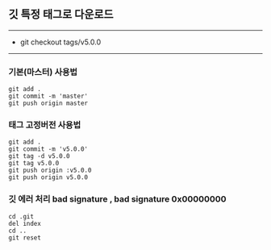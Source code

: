 ## 깃 특정 태그로 다운로드

---

- git checkout tags/v5.0.0

---

### 기본(마스터) 사용법

```
git add .
git commit -m 'master'
git push origin master
```

### 태그 고정버전 사용법
```
git add .
git commit -m 'v5.0.0'
git tag -d v5.0.0
git tag v5.0.0
git push origin :v5.0.0
git push origin v5.0.0
```

### 깃 에러 처리 bad signature ,  bad signature 0x00000000
```
cd .git
del index
cd ..
git reset
```